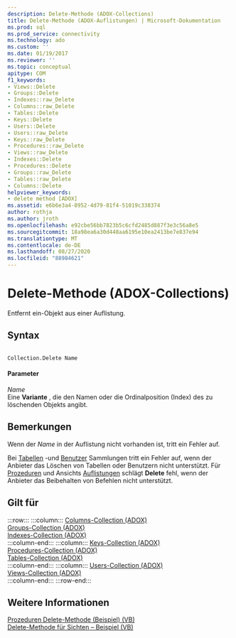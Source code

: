 ```yaml
---
description: Delete-Methode (ADOX-Collections)
title: Delete-Methode (ADOX-Auflistungen) | Microsoft-Dokumentation
ms.prod: sql
ms.prod_service: connectivity
ms.technology: ado
ms.custom: ''
ms.date: 01/19/2017
ms.reviewer: ''
ms.topic: conceptual
apitype: COM
f1_keywords:
- Views::Delete
- Groups::Delete
- Indexes::raw_Delete
- Columns::raw_Delete
- Tables::Delete
- Keys::Delete
- Users::Delete
- Users::raw_Delete
- Keys::raw_Delete
- Procedures::raw_Delete
- Views::raw_Delete
- Indexes::Delete
- Procedures::Delete
- Groups::raw_Delete
- Tables::raw_Delete
- Columns::Delete
helpviewer_keywords:
- delete method [ADOX]
ms.assetid: e6b6e3a4-8952-4d79-81f4-51019c338374
author: rothja
ms.author: jroth
ms.openlocfilehash: e92cbe56bb7823b5c6cfd2485d887f3e3c56a8e5
ms.sourcegitcommit: 18a98ea6a30d448aa6195e10ea2413be7e837e94
ms.translationtype: MT
ms.contentlocale: de-DE
ms.lasthandoff: 08/27/2020
ms.locfileid: "88984621"
---
```

# <a name="delete-method-adox-collections"></a>Delete-Methode (ADOX-Collections)
Entfernt ein-Objekt aus einer Auflistung.  
  
## <a name="syntax"></a>Syntax  
  
```  
  
Collection.Delete Name  
```  
  
#### <a name="parameters"></a>Parameter  
 *Name*  
 Eine **Variante** , die den Namen oder die Ordinalposition (Index) des zu löschenden Objekts angibt.  
  
## <a name="remarks"></a>Bemerkungen  
 Wenn der *Name* in der Auflistung nicht vorhanden ist, tritt ein Fehler auf.  
  
 Bei [Tabellen](./tables-collection-adox.md) -und [Benutzer](./users-collection-adox.md) Sammlungen tritt ein Fehler auf, wenn der Anbieter das Löschen von Tabellen oder Benutzern nicht unterstützt. Für [Prozeduren](./procedures-collection-adox.md) und Ansichts [Auflistungen](./views-collection-adox.md) schlägt **Delete** fehl, wenn der Anbieter das Beibehalten von Befehlen nicht unterstützt.  
  
## <a name="applies-to"></a>Gilt für  

:::row:::
    :::column:::
        [Columns-Collection (ADOX)](./columns-collection-adox.md)  
        [Groups-Collection (ADOX)](./groups-collection-adox.md)  
        [Indexes-Collection (ADOX)](./indexes-collection-adox.md)  
    :::column-end:::
    :::column:::
        [Keys-Collection (ADOX)](./keys-collection-adox.md)  
        [Procedures-Collection (ADOX)](./procedures-collection-adox.md)  
        [Tables-Collection (ADOX)](./tables-collection-adox.md)  
    :::column-end:::
    :::column:::
        [Users-Collection (ADOX)](./users-collection-adox.md)  
        [Views-Collection (ADOX)](./views-collection-adox.md)  
    :::column-end:::
:::row-end:::

## <a name="see-also"></a>Weitere Informationen  
 [Prozeduren Delete-Methode (Beispiel) (VB)](./procedures-delete-method-example-vb.md)   
 [Delete-Methode für Sichten – Beispiel (VB)](./views-delete-method-example-vb.md)